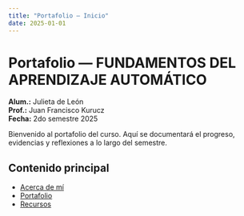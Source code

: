 ```yaml
---
title: "Portafolio — Inicio"
date: 2025-01-01
---
```


# Portafolio — FUNDAMENTOS DEL APRENDIZAJE AUTOMÁTICO

**Alum.:** Julieta de León  
**Prof.:** Juan Francisco Kurucz  
**Fecha:** 2do semestre 2025

Bienvenido al portafolio del curso. Aquí se documentará el progreso, evidencias y reflexiones a lo largo del semestre.

## Contenido principal
- [Acerca de mí](acerca.md)  
- [Portafolio](portfolio/)  
- [Recursos](recursos.md)  